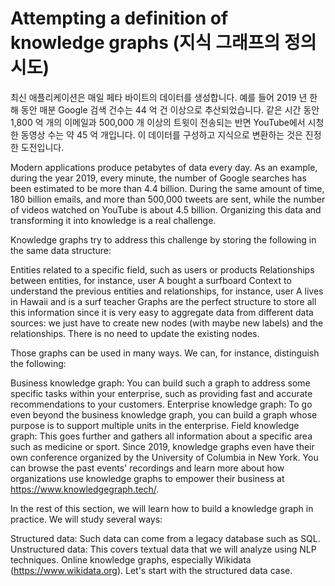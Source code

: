 # Attempting a definition of knowledge graphs (지식 그래프의 정의 시도)

최신 애플리케이션은 매일 페타 바이트의 데이터를 생성합니다. 예를 들어 2019 년 한 해 동안 매분 Google 검색 건수는 44 억 건 이상으로 추산되었습니다. 같은 시간 동안 1,800 억 개의 이메일과 500,000 개 이상의 트윗이 전송되는 반면 YouTube에서 시청 한 동영상 수는 약 45 억 개입니다. 이 데이터를 구성하고 지식으로 변환하는 것은 진정한 도전입니다.

Modern applications produce petabytes of data every day. As an example, during the year 2019, every minute, the number of Google searches has been estimated to be more than 4.4 billion. During the same amount of time, 180 billion emails, and more than 500,000 tweets are sent, while the number of videos watched on YouTube is about 4.5 billion. Organizing this data and transforming it into knowledge is a real challenge.

Knowledge graphs try to address this challenge by storing the following in the same data structure:

Entities related to a specific field, such as users or products
Relationships between entities, for instance, user A bought a surfboard
Context to understand the previous entities and relationships, for instance, user A lives in Hawaii and is a surf teacher
Graphs are the perfect structure to store all this information since it is very easy to aggregate data from different data sources: we just have to create new nodes (with maybe new labels) and the relationships. There is no need to update the existing nodes.

Those graphs can be used in many ways. We can, for instance, distinguish the following:

Business knowledge graph: You can build such a graph to address some specific tasks within your enterprise, such as providing fast and accurate recommendations to your customers.
Enterprise knowledge graph: To go even beyond the business knowledge graph, you can build a graph whose purpose is to support multiple units in the enterprise.
Field knowledge graph: This goes further and gathers all information about a specific area such as medicine or sport.
Since 2019, knowledge graphs even have their own conference organized by the University of Columbia in New York. You can browse the past events' recordings and learn more about how organizations use knowledge graphs to empower their business at https://www.knowledgegraph.tech/.

In the rest of this section, we will learn how to build a knowledge graph in practice. We will study several ways:

Structured data: Such data can come from a legacy database such as SQL.
Unstructured data: This covers textual data that we will analyze using NLP techniques.
Online knowledge graphs, especially Wikidata (https://www.wikidata.org).
Let's start with the structured data case.